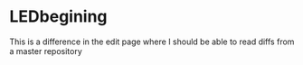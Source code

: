# LEDbegining

This is a difference in the edit page where I should be able to read diffs from a master repository
